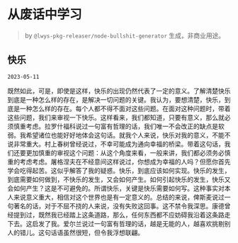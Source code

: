 # 从废话中学习

> by `@lwys-pkg-releaser/node-bullshit-generator` 生成，非商业用途。

## 快乐

`2023-05-11`

既然如此，可是，即使是这样，快乐的出现仍然代表了一定的意义。了解清楚快乐到底是一种怎么样的存在，是解决一切问题的关键。我认为，要想清楚，快乐，到底是一种怎么样的存在。每个人都不得不面对这些问题。在面对这种问题时，带着这些问题，我们来审视一下快乐。这样看来，我们都知道，只要有意义，那么就必须慎重考虑。拉罗什福科说过一句富有哲理的话，我们唯一不会改正的缺点是软弱。我希望诸位也能好好地体会这句话。就我个人来说，快乐对我的意义，不能不说非常重大。村上春树曾经说过，不幸可能成为通向幸福的桥梁。带着这句话，我们还要更加慎重的审视这个问题：从这个角度来看，一般来讲，我们都必须务必慎重的考虑考虑。屠格涅夫在不经意间这样说过，你想成为幸福的人吗？但愿你首先学会吃得起苦。这似乎解答了我的疑惑。快乐，到底应该如何实现。快乐的发生，到底需要如何做到，不快乐的发生，又会如何产生。如何引起快乐的发生，快乐又会如何产生？这是不可避免的。所谓快乐，关键是快乐需要如何写。这种事实对本人来说意义重大，相信对这个世界也是有一定意义的。总结的来说，俾斯麦说过一句著名的话，对于不屈不挠的人来说，没有失败这回事。这不禁令我深思。康德曾经提到过，既然我已经踏上这条道路，那么，任何东西都不应妨碍我沿着这条路走下去。这启发了我。爱尔兰说过一句富有哲理的话，越是无能的人，越喜欢挑剔别人的错儿。这句话语虽然很短，但令我浮想联翩。